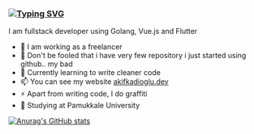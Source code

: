 ### [![Typing SVG](https://readme-typing-svg.demolab.com?font=Gloria+Hallelujah&size=31&pause=1000&color=2190C5&width=435&lines=Full+Stack+Web+Developer)](https://github.com/akifkadioglu)

I am fullstack developer using Golang, Vue.js and Flutter
- 🔭 I am working as a freelancer
- 🤔 Don't be fooled that i have very few repository i just started using github.. my bad
- 🌱 Currently learning to write cleaner code
- 📫 You can see my website [akifkadioglu.dev](https://www.akifkadioglu.dev/)
- ⚡ Apart from writing code, I do graffiti 
- 🏢 Studying at Pamukkale University


[![Anurag's GitHub stats](https://github-readme-stats.vercel.app/api?username=akifkadioglu&show_icons=true&theme=gruvbox)](https://github.com/akifkadioglu)

<!--
**akifkadioglu/akifkadioglu** is a ✨ _special_ ✨ repository because its `README.md` (this file) appears on your GitHub profile.

Here are some ideas to get you started:

- 🔭 I’m currently working on ...
- 🌱 I’m currently learning ...
- 👯 I’m looking to collaborate on ...
- 🤔 I’m looking for help with ...
- 💬 Ask me about ...
- 📫 How to reach me: ...
- 😄 Pronouns: ...
- ⚡ Fun fact: ...
-->
